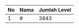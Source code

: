 | No | Nama            | Jumlah Level |
|----|-----------------|--------------|
| 1  | #    |    3843        |
